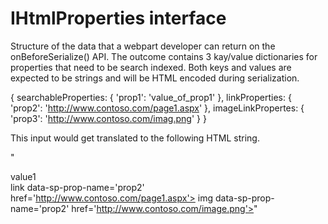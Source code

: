 # IHtmlProperties interface





Structure of the data that a webpart developer can return on the onBeforeSerialize() API. 
The outcome contains 3 kay/value dictionaries for properties that need to be search indexed. 
Both keys and values are expected to be strings and will be HTML encoded during serialization. 
 
{ 
searchableProperties: { 'prop1': 'value_of_prop1' }, 
linkProperties: { 'prop2': 'http://www.contoso.com/page1.aspx' }, 
imageLinkPropertes: { 'prop3': 'http://www.contoso.com/imag.png' } 
} 
 
This input would get translated to the following HTML string. 
 
"<div data-sp-prop-name='prop1'>value1</div> 
link data-sp-prop-name='prop2' href='http://www.contoso.com/page1.aspx'> 
img data-sp-prop-name='prop2' href='http://www.contoso.com/image.png'>" 









